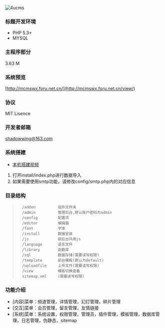 ![4ucms](http://mcmswx.foru.net.cn/favicon.png)

### 标题开发环境
* PHP 5.3+
* MYSQL

### 主程序部分
3.63 M

### 系统预览
[http://mcmswx.foru.net.cn/](http://mcmswx.foru.net.cn/view/)

### 协议
MIT Lisence

### 开发者邮箱
shadowwing@163.com

### 系统搭建
* [本机搭建视频](http://mcmswx.foru.net.cn/videoplayer/index.html)
1. 打开install/index.php进行数据导入
2. 如果需要使用smtp功能，请修改config/smtp.php内的对应信息

### 目录结构
>       /addon          组件文件夹
>		/admin          管理后台,默认账户密码为admin
>		/config         配置项
>		/editor         编辑器
>		/font           字体
>		/install        数据安装
>		/js             前后台共用js
>		/language       语言文件
>		/library        函数库
>		/sql            数据存储(需要读写权限)
>		/template       前台模板(默认为default)
>		/uploadfile     上传文件(需要读写权限)
>		/view           模板切换查看
>		sitemap.xml     (需要读写权限)

### 功能介绍
* [内容]菜单：频道管理，详情管理，幻灯管理，碎片管理
* [交互]菜单：会员管理，留言管理，友情链接
* [系统]菜单：系统设置，权限管理，管理员，插件管理，模板管理，数据库管理，日志管理，伪静态，sitemap
